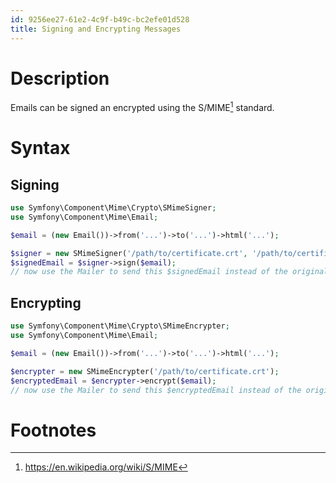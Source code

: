 ```yaml
---
id: 9256ee27-61e2-4c9f-b49c-bc2efe01d528
title: Signing and Encrypting Messages
---
```


# Description

Emails can be signed an encrypted using the S/MIME[^1] standard.

# Syntax

## Signing

``` php
use Symfony\Component\Mime\Crypto\SMimeSigner;
use Symfony\Component\Mime\Email;

$email = (new Email())->from('...')->to('...')->html('...');

$signer = new SMimeSigner('/path/to/certificate.crt', '/path/to/certificate-private-key.key');
$signedEmail = $signer->sign($email);
// now use the Mailer to send this $signedEmail instead of the original $email

```

## Encrypting

``` php
use Symfony\Component\Mime\Crypto\SMimeEncrypter;
use Symfony\Component\Mime\Email;

$email = (new Email())->from('...')->to('...')->html('...');

$encrypter = new SMimeEncrypter('/path/to/certificate.crt');
$encryptedEmail = $encrypter->encrypt($email);
// now use the Mailer to send this $encryptedEmail instead of the original $email
```

# Footnotes

[^1]: <https://en.wikipedia.org/wiki/S/MIME>
